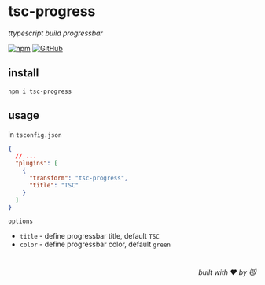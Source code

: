 # tsc-progress
*ttypescript build progressbar*

[![npm](https://img.shields.io/npm/v/tsc-progress)](https://github.com/JiangWeixian/tsc-progress/tree/master) [![GitHub](https://img.shields.io/npm/l/tsc-progress)](https://github.com/JiangWeixian/tsc-progress/tree/master)

## install

```console
npm i tsc-progress
```
## usage

in `tsconfig.json`

```json
{
  // ...
  "plugins": [
    {
      "transform": "tsc-progress",
      "title": "TSC"
    }
  ]
}
```

`options`

- `title` - define progressbar title, default `TSC`
- `color` - define progressbar color, default `green`

# 
<div align='right'>

*built with ❤️ by 😼*

</div>